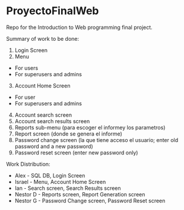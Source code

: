 ProyectoFinalWeb
================

Repo for the Introduction to Web programming final project. 

Summary of work to be done:

1. Login Screen
2. Menu
  - For users
  - For superusers and admins
3. Account Home Screen
  - For user
  - For superusers and admins
4. Account search screen
5. Account search results screen
6. Reports sub-menu (para escoger el informey los parametros)
7. Report screen (donde se genera el informe)
9. Password change screen (la que tiene acceso el usuario; enter old password and a new password)
10. Password reset screen (enter new password only)

Work Distribution:
- Alex - SQL DB, Login Screen
- Israel - Menu, Account Home Screen
- Ian - Search screen, Search Results screen
- Nestor D - Reports screen, Report Generation screen
- Nestor G - Password Change screen, Password Reset screen
